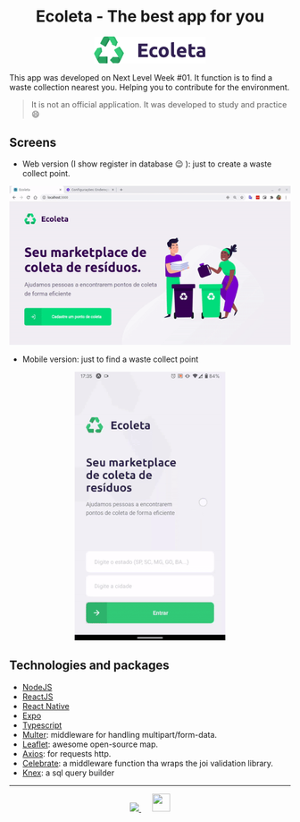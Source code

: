<h1 align="center">Ecoleta - The best app for you </h1>
<p align="center">
  <img src="./ecoleta.svg" width="200px"/>
</p>

This app was developed on Next Level Week #01. It function is to find a waste collection nearest you. Helping you to contribute for the environment.

> It is not an official application. It was developed to study and practice 😄

## Screens

- Web version (I show register in database 😉 ): just to create a waste collect point.
<div align="center">
  <img src="./web.gif" width="auto"/>
</div>

- Mobile version: just to find a waste collect point
<div align="center">
  <img src="./mobile.gif" width="auto"/>
</div>

## Technologies and packages

- [NodeJS](https://nodejs.org/)
- [ReactJS](https://pt-br.reactjs.org/)
- [React Native](https://reactnative.dev/)
- [Expo](https://expo.io/)
- [Typescript](https://www.typescriptlang.org/)
- [Multer](https://github.com/expressjs/multer): middleware for handling multipart/form-data.
- [Leaflet](https://leafletjs.com/): awesome open-source map.
- [Axios](): for requests http.
- [Celebrate](): a middleware function tha wraps the joi validation library.
- [Knex](): a sql query builder

---

<p align="center">
  <a href="https://www.linkedin.com/in/felipeolliveira/">
    <img src="https://img.icons8.com/color/32/000000/linkedin-circled.png">
  </a>
  &nbsp&nbsp&nbsp&nbsp
  <a href="https://github.com/felipeolliveira">
    <img width="32px" height="32px" src="https://img.icons8.com/ios-glyphs/48/000000/github.png">
  </a>
</p>

